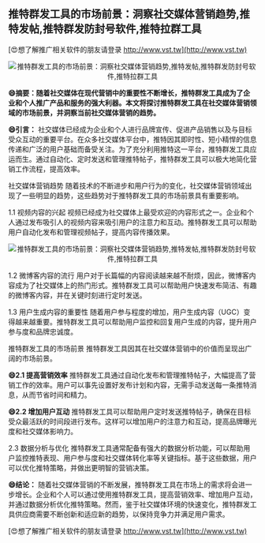 ## **推特群发工具的市场前景：洞察社交媒体营销趋势,推特发帖,推特群发防封号软件,推特拉群工具**

[😍想了解推广相关软件的朋友请登录 http://www.vst.tw](http://www.vst.tw)

 <center><img src="https://vst.tw/MP4/tuiguang/png/1.png" alt="推特群发工具的市场前景：洞察社交媒体营销趋势,推特发帖,推特群发防封号软件,推特拉群工具"></center>

**😄摘要：随着社交媒体在现代营销中的重要性不断增长，推特群发工具成为了企业和个人推广产品和服务的强大利器。本文将探讨推特群发工具在社交媒体营销领域的市场前景，并洞察当前社交媒体营销的趋势。**

**😄引言：**
社交媒体已经成为企业和个人进行品牌宣传、促进产品销售以及与目标受众互动的重要平台。在众多社交媒体平台中，推特因其即时性、短小精悍的信息传递和广泛的用户基础而备受关注。为了充分利用推特这一平台，推特群发工具应运而生。通过自动化、定时发送和管理推特帖子，推特群发工具可以极大地简化营销工作流程，提高效率。

社交媒体营销趋势 随着技术的不断进步和用户行为的变化，社交媒体营销领域出现了一些明显的趋势，这些趋势对于推特群发工具的市场前景具有重要影响。

1.1 视频内容的兴起
视频已经成为社交媒体上最受欢迎的内容形式之一。企业和个人通过发布吸引人的视频内容来吸引用户的注意力和互动。推特群发工具可以帮助用户自动化发布和管理视频帖子，提高内容传播效果。

 <center><img src="https://vst.tw/MP4/tuiguang/png/2.png" alt="推特群发工具的市场前景：洞察社交媒体营销趋势,推特发帖,推特群发防封号软件,推特拉群工具"></center>

1.2 微博客内容的流行
用户对于长篇幅的内容阅读越来越不耐烦，因此，微博客内容成为了社交媒体上的热门形式。推特群发工具可以帮助用户快速发布简洁、有趣的微博客内容，并在关键时刻进行定时发送。

1.3 用户生成内容的重要性
随着用户参与程度的增加，用户生成内容（UGC）变得越来越重要。推特群发工具可以帮助用户监控和回复用户生成的内容，提升用户参与度和品牌忠诚度。

推特群发工具的市场前景 推特群发工具因其在社交媒体营销中的价值而呈现出广阔的市场前景。

**😄2.1 提高营销效率**
推特群发工具通过自动化发布和管理推特帖子，大幅提高了营销工作的效率。用户可以事先设置好发布计划和内容，无需手动发送每一条推特消息，从而节省时间和精力。

**😄2.2 增加用户互动**
推特群发工具可以帮助用户定时发送推特帖子，确保在目标受众最活跃的时间段进行发布。这样可以增加用户的注意力和互动，提高品牌曝光度和社交媒体影响力。

2.3 数据分析与优化
推特群发工具通常配备有强大的数据分析功能，可以帮助用户监控推特表现、用户参与度和社交媒体转化率等关键指标。基于这些数据，用户可以优化推特策略，并做出更明智的营销决策。

**😄结论：**
随着社交媒体营销的不断发展，推特群发工具在市场上的需求将会进一步增长。企业和个人可以通过使用推特群发工具，提高营销效率、增加用户互动，并通过数据分析优化推特策略。然而，鉴于社交媒体环境的快速变化，推特群发工具供应商需要不断创新和适应新的趋势，以保持竞争力并满足用户需求。

[😍想了解推广相关软件的朋友请登录 http://www.vst.tw](http://www.vst.tw)




